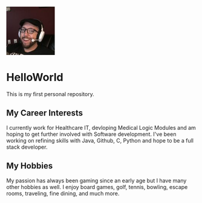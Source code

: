![headshot](Matts_Happy_Headshot.jpg)

# HelloWorld
This is my first personal repository. <br />

## My Career Interests
I currently work for Healthcare IT, devloping Medical Logic Modules and am hoping to get further involved with Software development.  I've been working on refining skills with Java, Github, C, Python and hope to be a full stack developer.  


## My Hobbies
My passion has always been gaming since an early age but I have many other hobbies as well.  I enjoy board games, golf, tennis, bowling, escape rooms, traveling, fine dining, and much more.
